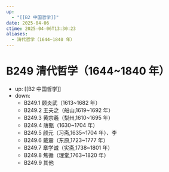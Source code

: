 ```yaml
---
up:
  - "[[B2 中国哲学]]"
date: 2025-04-06
ctime: 2025-04-06T13:30:23
aliases:
  - 清代哲学（1644~1840 年）
---
```


# B249 清代哲学（1644~1840 年）

- up: [[B2 中国哲学]]
- down:	
	- B249.1 顾炎武（1613~1682 年）
	- B249.2 王夫之（船山,1619~1692 年）
	- B249.3 黄宗羲（梨州,1610~1695 年）
	- B249.4 唐甄（1630~1704 年）
	- B249.5 颜元（习斋,1635~1704 年）、李
	- B249.6 戴震（东原,1723~1777 年）
	- B249.7 章学诚（实斋,1738~1801 年）
	- B249.8 焦循（理堂,1763~1820 年）
	- B249.9 其他
	
